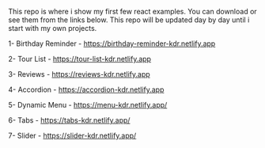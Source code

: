 This repo is where i show my first few react examples. You can download or see them from the links below.
This repo will be updated day by day until i start with my own projects.

1- Birthday Reminder - https://birthday-reminder-kdr.netlify.app

2- Tour List - https://tour-list-kdr.netlify.app

3- Reviews - https://reviews-kdr.netlify.app

4- Accordion - https://accordion-kdr.netlify.app

5- Dynamic Menu - https://menu-kdr.netlify.app/

6- Tabs - https://tabs-kdr.netlify.app/

7- Slider - https://slider-kdr.netlify.app/
